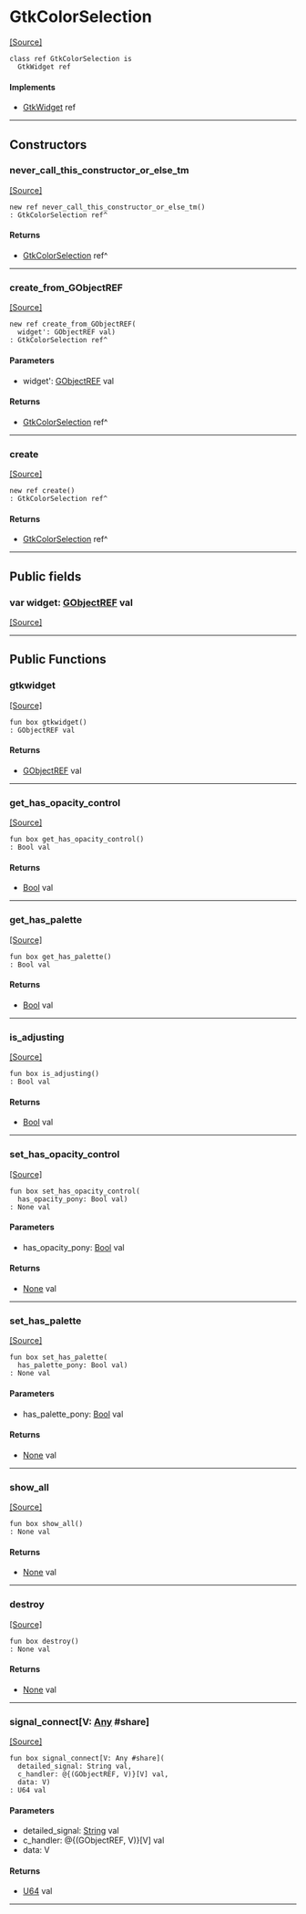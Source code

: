 # GtkColorSelection
<span class="source-link">[[Source]](src/gtk3/GtkColorSelection.md#L6)</span>
```pony
class ref GtkColorSelection is
  GtkWidget ref
```

#### Implements

* [GtkWidget](gtk3-GtkWidget.md) ref

---

## Constructors

### never_call_this_constructor_or_else_tm
<span class="source-link">[[Source]](src/gtk3/GtkColorSelection.md#L10)</span>


```pony
new ref never_call_this_constructor_or_else_tm()
: GtkColorSelection ref^
```

#### Returns

* [GtkColorSelection](gtk3-GtkColorSelection.md) ref^

---

### create_from_GObjectREF
<span class="source-link">[[Source]](src/gtk3/GtkColorSelection.md#L13)</span>


```pony
new ref create_from_GObjectREF(
  widget': GObjectREF val)
: GtkColorSelection ref^
```
#### Parameters

*   widget': [GObjectREF](gtk3-..-gobject-GObjectREF.md) val

#### Returns

* [GtkColorSelection](gtk3-GtkColorSelection.md) ref^

---

### create
<span class="source-link">[[Source]](src/gtk3/GtkColorSelection.md#L17)</span>


```pony
new ref create()
: GtkColorSelection ref^
```

#### Returns

* [GtkColorSelection](gtk3-GtkColorSelection.md) ref^

---

## Public fields

### var widget: [GObjectREF](gtk3-..-gobject-GObjectREF.md) val
<span class="source-link">[[Source]](src/gtk3/GtkColorSelection.md#L7)</span>



---

## Public Functions

### gtkwidget
<span class="source-link">[[Source]](src/gtk3/GtkColorSelection.md#L9)</span>


```pony
fun box gtkwidget()
: GObjectREF val
```

#### Returns

* [GObjectREF](gtk3-..-gobject-GObjectREF.md) val

---

### get_has_opacity_control
<span class="source-link">[[Source]](src/gtk3/GtkColorSelection.md#L36)</span>


```pony
fun box get_has_opacity_control()
: Bool val
```

#### Returns

* [Bool](builtin-Bool.md) val

---

### get_has_palette
<span class="source-link">[[Source]](src/gtk3/GtkColorSelection.md#L39)</span>


```pony
fun box get_has_palette()
: Bool val
```

#### Returns

* [Bool](builtin-Bool.md) val

---

### is_adjusting
<span class="source-link">[[Source]](src/gtk3/GtkColorSelection.md#L57)</span>


```pony
fun box is_adjusting()
: Bool val
```

#### Returns

* [Bool](builtin-Bool.md) val

---

### set_has_opacity_control
<span class="source-link">[[Source]](src/gtk3/GtkColorSelection.md#L72)</span>


```pony
fun box set_has_opacity_control(
  has_opacity_pony: Bool val)
: None val
```
#### Parameters

*   has_opacity_pony: [Bool](builtin-Bool.md) val

#### Returns

* [None](builtin-None.md) val

---

### set_has_palette
<span class="source-link">[[Source]](src/gtk3/GtkColorSelection.md#L75)</span>


```pony
fun box set_has_palette(
  has_palette_pony: Bool val)
: None val
```
#### Parameters

*   has_palette_pony: [Bool](builtin-Bool.md) val

#### Returns

* [None](builtin-None.md) val

---

### show_all
<span class="source-link">[[Source]](src/gtk3/GtkWidget.md#L4)</span>


```pony
fun box show_all()
: None val
```

#### Returns

* [None](builtin-None.md) val

---

### destroy
<span class="source-link">[[Source]](src/gtk3/GtkWidget.md#L10)</span>


```pony
fun box destroy()
: None val
```

#### Returns

* [None](builtin-None.md) val

---

### signal_connect\[V: [Any](builtin-Any.md) #share\]
<span class="source-link">[[Source]](src/gtk3/GtkWidget.md#L13)</span>


```pony
fun box signal_connect[V: Any #share](
  detailed_signal: String val,
  c_handler: @{(GObjectREF, V)}[V] val,
  data: V)
: U64 val
```
#### Parameters

*   detailed_signal: [String](builtin-String.md) val
*   c_handler: @{(GObjectREF, V)}[V] val
*   data: V

#### Returns

* [U64](builtin-U64.md) val

---

